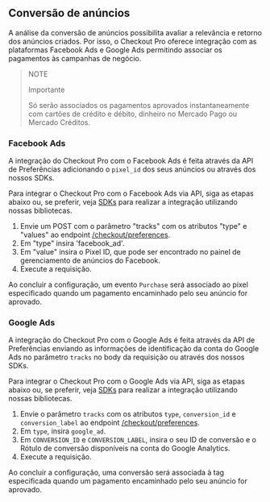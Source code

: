 ## Conversão de anúncios

A análise da conversão de anúncios possibilita avaliar a relevância e retorno dos anúncios criados. Por isso, o Checkout Pro oferece integração com as plataformas Facebook Ads e Google Ads permitindo associar os pagamentos às campanhas de negócio.


> NOTE
>
> Importante
>
> Só serão associados os pagamentos aprovados instantaneamente com cartões de crédito e débito, dinheiro no Mercado Pago ou Mercado Créditos.


### Facebook Ads

A integração do Checkout Pro com o Facebook Ads é feita através da API de Preferências adicionando o `pixel_id`  dos seus anúncios ou através dos nossos SDKs.

Para integrar o Checkout Pro com o Facebook Ads via API, siga as etapas abaixo ou, se preferir, veja [SDKs](https://www.mercadopago[FAKER][URL][DOMAIN]/developers/pt/guides/sdks) para realizar a integração utilizando nossas bibliotecas.


1. Envie um POST com o parâmetro "tracks" com os atributos "type" e "values" ao endpoint [/checkout/preferences](https://www.mercadopago[FAKER][URL][DOMAIN]/developers/pt/reference/preferences/_checkout_preferences/post).
2. Em "type" insira 'facebook_ad'.
3. Em "value" insira o Pixel ID, que pode ser encontrado no painel de gerenciamento de anúncios do Facebook.
4. Execute a requisição.

Ao concluir a configuração, um evento `Purchase` será associado ao pixel especificado quando um pagamento encaminhado pelo seu anúncio for aprovado.


### Google Ads

A integração do Checkout Pro com o Google Ads é feita através da API de Preferências enviando as informações de identificação da conta do Google Ads no parâmetro `tracks` no body da requisição ou através dos nossos SDKs.

Para integrar o Checkout Pro com o Google Ads via API, siga as etapas abaixo ou, se preferir, veja [SDKs](https://www.mercadopago[FAKER][URL][DOMAIN]/developers/pt/guides/sdks) para realizar a integração utilizando nossas bibliotecas.



1. Envie o parâmetro `tracks` com os atributos `type`, `conversion_id` e `conversion_label` ao endpoint [/checkout/preferences](https://www.mercadopago[FAKER][URL][DOMAIN]/developers/pt/reference/preferences/_checkout_preferences/post). 
2. Em `type`, insira `google_ad`.
3.  Em `CONVERSION_ID` e  `CONVERSION_LABEL`, insira o seu ID de conversão e o Rótulo de conversão disponíveis na conta do Google Analytics.
4. Execute a requisição.

Ao concluir a configuração, uma conversão será associada à tag especificada quando um pagamento encaminhado pelo seu anúncio for aprovado.
